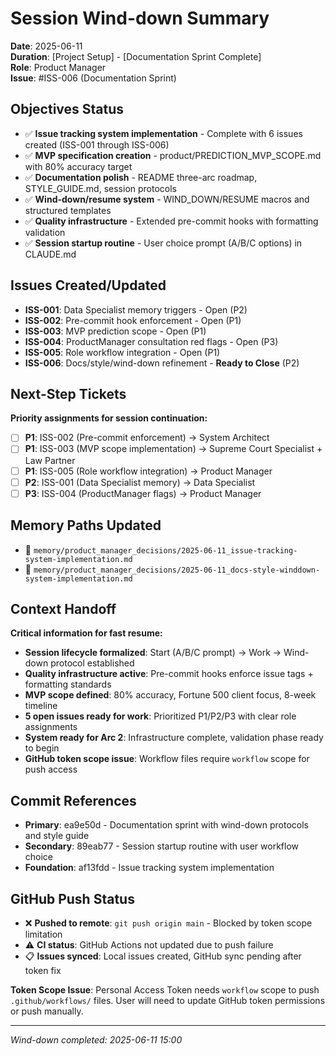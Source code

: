 # Session Wind-down Summary
**Date**: 2025-06-11  
**Duration**: [Project Setup] - [Documentation Sprint Complete]  
**Role**: Product Manager  
**Issue**: #ISS-006 (Documentation Sprint)

## Objectives Status
- ✅ **Issue tracking system implementation** - Complete with 6 issues created (ISS-001 through ISS-006)
- ✅ **MVP specification creation** - product/PREDICTION_MVP_SCOPE.md with 80% accuracy target
- ✅ **Documentation polish** - README three-arc roadmap, STYLE_GUIDE.md, session protocols
- ✅ **Wind-down/resume system** - WIND_DOWN/RESUME macros and structured templates
- ✅ **Quality infrastructure** - Extended pre-commit hooks with formatting validation
- ✅ **Session startup routine** - User choice prompt (A/B/C options) in CLAUDE.md

## Issues Created/Updated
- **ISS-001**: Data Specialist memory triggers - Open (P2)
- **ISS-002**: Pre-commit hook enforcement - Open (P1)  
- **ISS-003**: MVP prediction scope - Open (P1)
- **ISS-004**: ProductManager consultation red flags - Open (P3)
- **ISS-005**: Role workflow integration - Open (P1)
- **ISS-006**: Docs/style/wind-down refinement - **Ready to Close** (P2)

## Next-Step Tickets
**Priority assignments for session continuation:**
- [ ] **P1**: ISS-002 (Pre-commit enforcement) → System Architect
- [ ] **P1**: ISS-003 (MVP scope implementation) → Supreme Court Specialist + Law Partner  
- [ ] **P1**: ISS-005 (Role workflow integration) → Product Manager
- [ ] **P2**: ISS-001 (Data Specialist memory) → Data Specialist
- [ ] **P3**: ISS-004 (ProductManager flags) → Product Manager

## Memory Paths Updated
- 🧠 `memory/product_manager_decisions/2025-06-11_issue-tracking-system-implementation.md`
- 🧠 `memory/product_manager_decisions/2025-06-11_docs-style-winddown-system-implementation.md`

## Context Handoff
**Critical information for fast resume:**
- **Session lifecycle formalized**: Start (A/B/C prompt) → Work → Wind-down protocol established
- **Quality infrastructure active**: Pre-commit hooks enforce issue tags + formatting standards
- **MVP scope defined**: 80% accuracy, Fortune 500 client focus, 8-week timeline
- **5 open issues ready for work**: Prioritized P1/P2/P3 with clear role assignments
- **System ready for Arc 2**: Infrastructure complete, validation phase ready to begin
- **GitHub token scope issue**: Workflow files require `workflow` scope for push access

## Commit References
- **Primary**: ea9e50d - Documentation sprint with wind-down protocols and style guide
- **Secondary**: 89eab77 - Session startup routine with user workflow choice
- **Foundation**: af13fdd - Issue tracking system implementation

## GitHub Push Status
- ❌ **Pushed to remote**: `git push origin main` - Blocked by token scope limitation
- ⚠️ **CI status**: GitHub Actions not updated due to push failure
- 📋 **Issues synced**: Local issues created, GitHub sync pending after token fix

**Token Scope Issue**: Personal Access Token needs `workflow` scope to push `.github/workflows/` files. User will need to update GitHub token permissions or push manually.

---
*Wind-down completed: 2025-06-11 15:00*